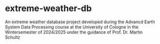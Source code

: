 # extreme-weather-db
An extreme weather database project developed during the Advancd Earth System Data Processing course at the University of Cologne in the Wintersemester of 2024/2025 under the guidance of Prof. Dr. Martin Schultz
